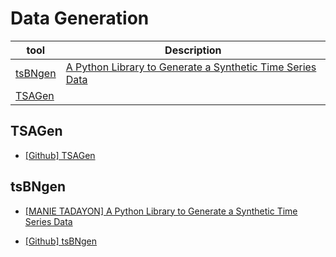 
# Data Generation 


| tool | Description |
| --- | --- | 
| [tsBNgen](https://github.com/manitadayon/tsBNgen/tree/master) | [A Python Library to Generate a Synthetic Time Series Data](https://towardsdatascience.com/tsbngen-a-python-library-to-generate-time-series-data-from-an-arbitrary-dynamic-bayesian-network-4b46e178cd9f) |
| [TSAGen](https://github.com/AprilCal/TSAGen) | |


## TSAGen

* [TSAGen]: https://github.com/AprilCal/TSAGen
[[Github] TSAGen](https://github.com/AprilCal/TSAGen)


## tsBNgen

* [A Python Library to Generate a Synthetic Time Series Data]: https://towardsdatascience.com/tsbngen-a-python-library-to-generate-time-series-data-from-an-arbitrary-dynamic-bayesian-network-4b46e178cd9f
[[MANIE TADAYON] A Python Library to Generate a Synthetic Time Series Data](https://towardsdatascience.com/tsbngen-a-python-library-to-generate-time-series-data-from-an-arbitrary-dynamic-bayesian-network-4b46e178cd9f)

* [tsBNgen]: https://github.com/manitadayon/tsBNgen/tree/master
[[Github] tsBNgen](https://github.com/manitadayon/tsBNgen/tree/master)
